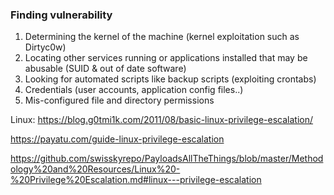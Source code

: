 ### Finding vulnerability
1.  Determining the kernel of the machine (kernel exploitation such as Dirtyc0w)
2.  Locating other services running or applications installed that may be abusable (SUID & out of date software)
3.  Looking for automated scripts like backup scripts (exploiting crontabs)
4.  Credentials (user accounts, application config files..)
5.  Mis-configured file and directory permissions


Linux:
https://blog.g0tmi1k.com/2011/08/basic-linux-privilege-escalation/

https://payatu.com/guide-linux-privilege-escalation

https://github.com/swisskyrepo/PayloadsAllTheThings/blob/master/Methodology%20and%20Resources/Linux%20-%20Privilege%20Escalation.md#linux---privilege-escalation